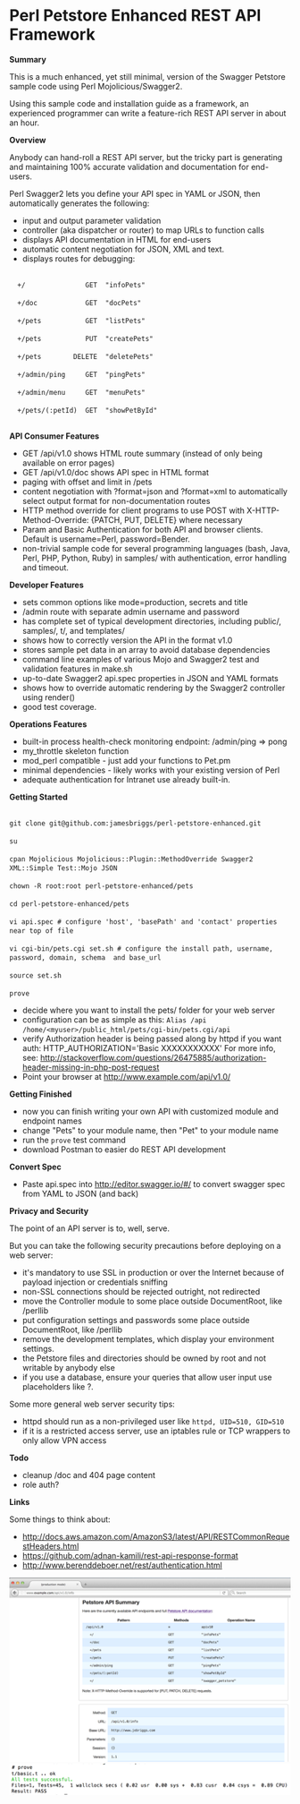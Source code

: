 Perl Petstore Enhanced REST API Framework
=========================================

**Summary**

This is a much enhanced, yet still minimal, version of the Swagger Petstore sample code using Perl Mojolicious/Swagger2.

Using this sample code and installation guide as a framework, an experienced programmer can write a feature-rich REST API server in about an hour.

**Overview**

Anybody can hand-roll a REST API server, but the tricky part is generating and maintaining 100% accurate validation and documentation for end-users.

Perl Swagger2 lets you define your API spec in YAML or JSON, then automatically generates the following:

- input and output parameter validation
- controller (aka dispatcher or router) to map URLs to function calls
- displays API documentation in HTML for end-users
- automatic content negotiation for JSON, XML and text.
- displays routes for debugging:

```

  +/               GET  "infoPets"

  +/doc            GET  "docPets"

  +/pets           GET  "listPets"

  +/pets           PUT  "createPets"

  +/pets        DELETE  "deletePets"

  +/admin/ping     GET  "pingPets"

  +/admin/menu     GET  "menuPets"

  +/pets/(:petId)  GET  "showPetById"


```

**API Consumer Features**

- GET /api/v1.0 shows HTML route summary (instead of only being available on error pages)
- GET /api/v1.0/doc shows API spec in HTML format
- paging with offset and limit in /pets
- content negotiation with ?format=json and ?format=xml to automatically select output format for non-documentation routes
- HTTP method override for client programs to use POST with X-HTTP-Method-Override: {PATCH, PUT, DELETE} where necessary
- Param and Basic Authentication for both API and browser clients. Default is username=Perl, password=Bender.     
- non-trivial sample code for several programming languages (bash, Java, Perl, PHP, Python, Ruby) in samples/ with authentication, error handling and timeout.

**Developer Features**

- sets common options like mode=production, secrets and title
- /admin route with separate admin username and password
- has complete set of typical development directories, including public/, samples/, t/, and templates/
- shows how to correctly version the API in the format v1.0
- stores sample pet data in an array to avoid database dependencies
- command line examples of various Mojo and Swagger2 test and validation features in make.sh
- up-to-date Swagger2 api.spec properties in JSON and YAML formats
- shows how to override automatic rendering by the Swagger2 controller using render()
- good test coverage.

**Operations Features**

- built-in process health-check monitoring endpoint: /admin/ping => pong
- my_throttle skeleton function
- mod_perl compatible - just add your functions to Pet.pm
- minimal dependencies - likely works with your existing version of Perl
- adequate authentication for Intranet use already built-in.

**Getting Started**

```

git clone git@github.com:jamesbriggs/perl-petstore-enhanced.git

su

cpan Mojolicious Mojolicious::Plugin::MethodOverride Swagger2 XML::Simple Test::Mojo JSON

chown -R root:root perl-petstore-enhanced/pets

cd perl-petstore-enhanced/pets

vi api.spec # configure 'host', 'basePath' and 'contact' properties near top of file

vi cgi-bin/pets.cgi set.sh # configure the install path, username, password, domain, schema  and base_url

source set.sh

prove

```

- decide where you want to install the pets/ folder for your web server
- configuration can be as simple as this:
`Alias /api /home/<myuser>/public_html/pets/cgi-bin/pets.cgi/api`
- verify Authorization header is being passed along by httpd if you want auth:
HTTP_AUTHORIZATION='Basic XXXXXXXXXXX'
For more info, see: http://stackoverflow.com/questions/26475885/authorization-header-missing-in-php-post-request
- Point your browser at http://www.example.com/api/v1.0/

**Getting Finished**

- now you can finish writing your own API with customized module and endpoint names
- change "Pets" to your module name, then "Pet" to your module name
- run the `prove` test command
- download Postman to easier do REST API development

**Convert Spec**

- Paste api.spec into http://editor.swagger.io/#/ to convert swagger spec from YAML to JSON (and back)

**Privacy and Security**

The point of an API server is to, well, serve.

But you can take the following security precautions before deploying on a web server:

- it's mandatory to use SSL in production or over the Internet because of payload injection or credentials sniffing
- non-SSL connections should be rejected outright, not redirected
- move the Controller module to some place outside DocumentRoot, like /perllib
- put configuration settings and passwords some place outside DocumentRoot, like /perllib
- remove the development templates, which display your environment settings.
- the Petstore files and directories should be owned by root and not writable by anybody else
- if you use a database, ensure your queries that allow user input use placeholders like ?.

Some more general web server security tips:

- httpd should run as a non-privileged user like `httpd, UID=510, GID=510`
- if it is a restricted access server, use an iptables rule or TCP wrappers to only allow VPN access

**Todo**

- cleanup /doc and 404 page content
- role auth?

**Links**

Some things to think about:

- http://docs.aws.amazon.com/AmazonS3/latest/API/RESTCommonRequestHeaders.html
- https://github.com/adnan-kamili/rest-api-response-format
- http://www.berenddeboer.net/rest/authentication.html

![cass_top screenshot](perl-petstore-enhanced-info.png?raw=true "Perl Petstore Enhanced Info screenshot")
![cass_top screenshot](perl-petstore-enhanced-prove.png?raw=true "Perl Petstore Enhanced Prove screenshot")

